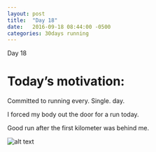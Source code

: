 ```yaml
---
layout: post
title:  "Day 18"
date:   2016-09-18 08:44:00 -0500
categories: 30days running
---
```

Day 18

# Today’s motivation:

Committed to running every. Single. day. 

I forced my body out the door for a run today.

Good run after the first kilometer was behind me.


![alt text]({{site.baseurl}}/img/day18.jpg "Day 18 - Snapped a screenshot at 5km")